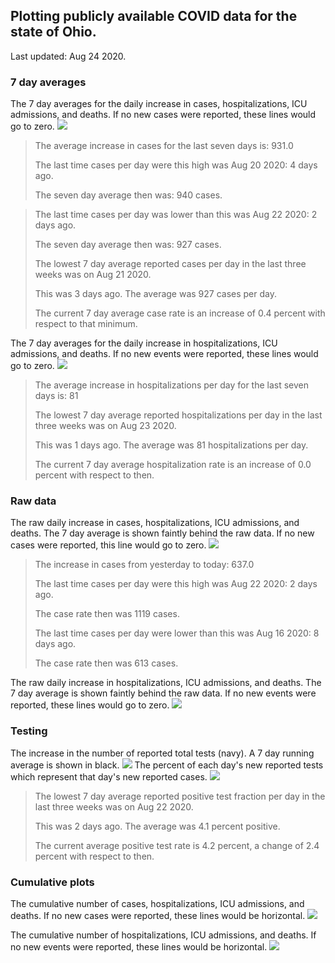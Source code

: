 ## Plotting publicly available COVID data for the state of Ohio. 

Last updated: Aug 24 2020. 

### 7 day averages
The 7 day averages for the daily increase in cases, hospitalizations, ICU admissions, and deaths. If no new cases were reported, these lines would go to zero.
![](7dayaverage_cases.png)

>The average increase in cases for the last seven days is: 931.0
>
>The last time cases per day were this high was Aug 20 2020: 4 days ago.
>
>The seven day average then was: 940 cases.

>
>The last time cases per day was lower than this was Aug 22 2020: 2 days ago.
>
>The seven day average then was: 927 cases.
>
>The lowest 7 day average reported cases per day in the last three weeks was on Aug 21 2020.
>
>This was 3 days ago. The average was 927 cases per day.
>
>The current 7 day average case rate is an increase of 0.4 percent with respect to that minimum.

The 7 day averages for the daily increase in hospitalizations, ICU admissions, and deaths. If no new events were reported, these lines would go to zero.
![](7dayaverage_hospital.png)

>The average increase in hospitalizations per day for the last seven days is: 81
>
>The lowest 7 day average reported hospitalizations per day in the last three weeks was on Aug 23 2020.
>
>This was 1 days ago. The average was 81 hospitalizations per day.
>
>The current 7 day average hospitalization rate is an increase of 0.0 percent with respect to then.

### Raw data
The raw daily increase in cases, hospitalizations, ICU admissions, and deaths. The 7 day average is shown faintly behind the raw data. If no new cases were reported, this line would go to zero.
![](DailyCases.png)

>The increase in cases from yesterday to today: 637.0 
>
>The last time cases per day were this high was Aug 22 2020: 2 days ago. 
>
>The case rate then was 1119 cases.
>
>The last time cases per day were lower than this was Aug 16 2020: 8 days ago. 
>
>The case rate then was 613 cases.

The raw daily increase in hospitalizations, ICU admissions, and deaths. The 7 day average is shown faintly behind the raw data. If no new events were reported, these lines would go to zero.
![](DailyHospitalizations.png)

### Testing

The increase in the number of reported total tests (navy). A 7 day running average is shown in black.
![](DailyTests.png)
The percent of each day's new reported tests which represent that day's new reported cases.
![](percentpositive_tests.png)

>The lowest 7 day average reported positive test fraction per day in the last three weeks was on Aug 22 2020.
>
>This was 2 days ago. The average was 4.1 percent positive. 
>
>The current average positive test rate is 4.2 percent, a change of 2.4 percent with respect to then. 

### Cumulative plots
The cumulative number of cases, hospitalizations, ICU admissions, and deaths. If no new cases were reported, these lines would be horizontal.
![](Cases.png)

The cumulative number of hospitalizations, ICU admissions, and deaths. If no new events were reported, these lines would be horizontal.
![](Hospitalizations.png)
